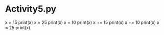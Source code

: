 # Activity5.py
x = 15
print(x)
x = 25
print(x)
x = 10
print(x)
x += 15
print(x)
x += 10
print(x)
x = 25
print(x)
